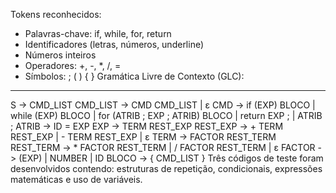 Tokens reconhecidos:
- Palavras-chave: if, while, for, return
- Identificadores (letras, números, underline)
- Números inteiros
- Operadores: +, -, *, /, =
- Símbolos: ; ( ) { }
Gramática Livre de Contexto (GLC):
----------------------------------
S -> CMD_LIST
CMD_LIST -> CMD CMD_LIST | ε
CMD -> if (EXP) BLOCO
| while (EXP) BLOCO
| for (ATRIB ; EXP ; ATRIB) BLOCO
| return EXP ;
| ATRIB ;
ATRIB -> ID = EXP
EXP -> TERM REST_EXP
REST_EXP -> + TERM REST_EXP | - TERM REST_EXP | ε
TERM -> FACTOR REST_TERM
REST_TERM -> * FACTOR REST_TERM | / FACTOR REST_TERM | ε
FACTOR -> (EXP) | NUMBER | ID
BLOCO -> { CMD_LIST }
Três códigos de teste foram desenvolvidos contendo: estruturas de repetição, condicionais,
expressões matemáticas e uso de variáveis.
